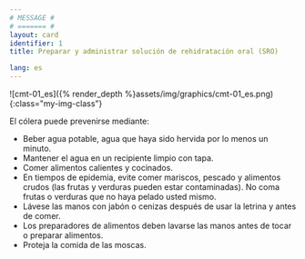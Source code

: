 ```yaml
---
# MESSAGE #
# ======= #
layout: card
identifier: 1
title: Preparar y administrar solución de rehidratación oral (SRO)

lang: es
---
```


![cmt-01_es]({% render_depth %}assets/img/graphics/cmt-01_es.png){:class="my-img-class"}

El cólera puede prevenirse mediante:
- Beber agua potable, agua que haya sido hervida por lo menos un minuto.
- Mantener el agua en un recipiente limpio con tapa.
- Comer alimentos calientes y cocinados.
- En tiempos de epidemia, evite comer mariscos, pescado y alimentos crudos (las frutas y verduras pueden estar contaminadas). No coma frutas o verduras que no haya pelado usted mismo.
- Lávese las manos con jabón o cenizas después de usar la letrina y antes de comer.
- Los preparadores de alimentos deben lavarse las manos antes de tocar o preparar alimentos.
- Proteja la comida de las moscas.
